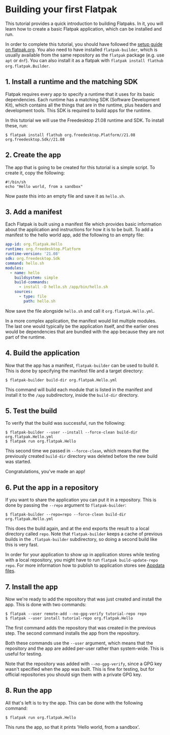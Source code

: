 # Building your first Flatpak

This tutorial provides a quick introduction to building Flatpaks. In it,
you will learn how to create a basic Flatpak application, which can be
installed and run.

In order to complete this tutorial, you should have followed the [setup
guide on flatpak.org](http://flatpak.org/setup/). You also need to have
installed `flatpak-builder`, which is usually available from the same
repository as the `flatpak` package (e.g. use `apt` or `dnf`). You can
also install it as a flatpak with
`flatpak install flathub org.flatpak.Builder`.

## 1. Install a runtime and the matching SDK

Flatpak requires every app to specify a runtime that it uses for its
basic dependencies. Each runtime has a matching SDK (Software
Development Kit), which contains all the things that are in the runtime,
plus headers and development tools. This SDK is required to build apps
for the runtime.

In this tutorial we will use the Freedesktop 21.08 runtime and SDK. To
install these, run:

    $ flatpak install flathub org.freedesktop.Platform//21.08 org.freedesktop.Sdk//21.08

## 2. Create the app

The app that is going to be created for this tutorial is a simple
script. To create it, copy the following:

    #!/bin/sh
    echo "Hello world, from a sandbox"

Now paste this into an empty file and save it as `hello.sh`.

## 3. Add a manifest

Each Flatpak is built using a manifest file which provides basic
information about the application and instructions for how it is to be
built. To add a manifest to the hello world app, add the following to an
empty file:

``` yaml
app-id: org.flatpak.Hello
runtime: org.freedesktop.Platform
runtime-version: '21.08'
sdk: org.freedesktop.Sdk
command: hello.sh
modules:
  - name: hello
    buildsystem: simple
    build-commands:
      - install -D hello.sh /app/bin/hello.sh
    sources:
      - type: file
        path: hello.sh
```

Now save the file alongside `hello.sh` and call it
`org.flatpak.Hello.yml`.

In a more complex application, the manifest would list multiple modules.
The last one would typically be the application itself, and the earlier
ones would be dependencies that are bundled with the app because they
are not part of the runtime.

## 4. Build the application

Now that the app has a manifest, `flatpak-builder` can be used to build
it. This is done by specifying the manifest file and a target directory:

    $ flatpak-builder build-dir org.flatpak.Hello.yml

This command will build each module that is listed in the manifest and
install it to the `/app` subdirectory, inside the `build-dir` directory.

## 5. Test the build

To verify that the build was successful, run the following:

    $ flatpak-builder --user --install --force-clean build-dir org.flatpak.Hello.yml
    $ flatpak run org.flatpak.Hello

This second time we passed in `--force-clean`, which means that the
previously created `build-dir` directory was deleted before the new
build was started.

Congratulations, you\'ve made an app!

## 6. Put the app in a repository

If you want to share the application you can put it in a repository.
This is done by passing the `--repo` argument to `flatpak-builder`:

    $ flatpak-builder --repo=repo --force-clean build-dir org.flatpak.Hello.yml

This does the build again, and at the end exports the result to a local
directory called `repo`. Note that `flatpak-builder` keeps a cache of
previous builds in the `.flatpak-builder` subdirectory, so doing a
second build like this is very fast.

In order for your application to show up in application stores while
testing with a local repository, you might have to run
`flatpak build-update-repo repo`. For more information how to publish to
application stores see [Appdata
files](http://docs.flatpak.org/en/latest/freedesktop-quick-reference.html#appdata-files).

## 7. Install the app

Now we\'re ready to add the repository that was just created and install
the app. This is done with two commands:

    $ flatpak --user remote-add --no-gpg-verify tutorial-repo repo
    $ flatpak --user install tutorial-repo org.flatpak.Hello

The first command adds the repository that was created in the previous
step. The second command installs the app from the repository.

Both these commands use the `--user` argument, which means that the
repository and the app are added per-user rather than system-wide. This
is useful for testing.

Note that the repository was added with `--no-gpg-verify`, since a GPG
key wasn\'t specified when the app was built. This is fine for testing,
but for official repositories you should sign them with a private GPG
key.

## 8. Run the app

All that\'s left is to try the app. This can be done with the following
command:

    $ flatpak run org.flatpak.Hello

This runs the app, so that it prints \'Hello world, from a sandbox\'.
